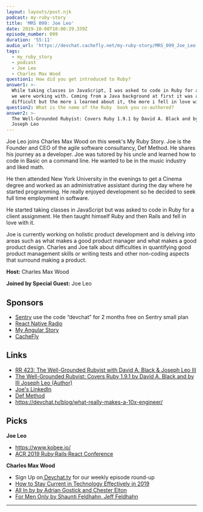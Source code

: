 ```yaml
---
layout: layouts/post.njk
podcast: my-ruby-story
title: 'MRS 099: Joe Leo'
date: 2019-10-08T10:00:29.339Z
episode_number: 099
duration: '55:11'
audio_url: 'https://devchat.cachefly.net/my-ruby-story/MRS_099_Joe_Leo.mp3'
tags:
  - my_ruby_story
  - podcast
  - Joe Leo
  - Charles Max Wood
question1: How did you get introduced to Ruby?
answer1: >-
  While taking classes in JavaScript, I was asked to code in Ruby for a customer
  we were working with. Coming from a Java background at first it was a little
  difficult but the more i learned about it, the more i fell in love with it. 
question2: What is the name of the Ruby  book you co-authored?
answer2: >-
  The Well-Grounded Rubyist: Covers Ruby 1.9.1 by David A. Black and by III
  Joseph Leo
---
```

Joe Leo joins Charles Max Wood on this week's My Ruby Story. Joe is the Founder and CEO of the agile software consultancy, Def Method. He shares his journey as a developer. Joe was tutored by his uncle and learned how to code in Basic on a command line. He wanted to be in the music industry and liked math. 

He then attended New York University in the evenings to get  a Cinema degree and worked as an administrative assistant during the day where he started programming. He really enjoyed development so he decided to seek full time employment in software.

He started taking classes in JavaScript but was asked to code in Ruby for a client assignment. He then taught himself Ruby and then Rails and fell in love with it. 

Joe is currently working on holistic product development and is delving into areas such as what makes a good product manager and what makes a good product design. Charles and Joe talk about difficulties in quantifying good product management skills or writing tests and other non-coding aspects that surround making a product.

**Host:** Charles Max Wood

**Joined by Special Guest:** Joe Leo

## Sponsors

* [Sentry](https://sentry.io/) use the code “devchat” for 2 months free on Sentry small plan
* [React Native Radio](https://devchat.tv/react-native-radio/)
* [My Angular Story ](https://devchat.tv/my-angular-story/)
* [CacheFly](https://www.cachefly.com/)

## Links

* [RR 423: The Well-Grounded Rubyist with David A. Black & Joseph Leo III](https://devchat.tv/ruby-rogues/rr-423-the-well-grounded-rubyist-with-david-a-black-joseph-leo-iii/)
* [The Well-Grounded Rubyist: Covers Ruby 1.9.1 by David A. Black and by  III Joseph Leo (Author)](https://www.amazon.com/dp/1617295213/ref=asc_df_16172952135976143?tag=shopz0d-20&ascsubtag=shopzilla_mp_1299-20;15704197495970985165310080302008005&creative=395261&creativeASIN=1617295213&linkCode=asn%20joe%20leo)
* [Joe's LinkedIn](https://www.linkedin.com/in/jleo3/)
* [Def Method](www.defmethod.com)
* <https://devchat.tv/blog/what-really-makes-a-10x-engineer/>

## Picks

**Joe Leo**

* <https://www.kobee.io/>
* [ACR 2019 Ruby·Rails·React Conference](https://www.ancientcityruby.com)

**Charles Max Wood**

* Sign Up on[ Devchat.tv](https://devchat.tv/) for our weekly episode round-up
* [How to Stay Current in Technology Effectively in 2019](https://devchat.tv/blog/how-to-stay-current-effectively-in-2019/)
* [All In by by Adrian Gostick and Chester Elton ](https://amzn.to/2O4kGHW)
* [For Men Only by Shaunti Feldhahn, Jeff Feldhahn](https://www.audible.com/pd/For-Men-Only-Revised-and-Updated-Edition-Audiobook/B00DGKNUTY)



- - -
